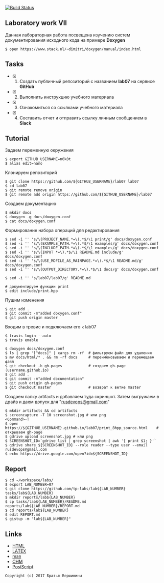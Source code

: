 [![Build Status](https://travis-ci.org/n0k8t/lab07.svg?branch=master)](https://travis-ci.org/n0k8t/lab07)
## Laboratory work VII

Данная лабораторная работа посвещена изучению систем документирования исходного кода на примере **Doxygen**

```ShellSession
$ open https://www.stack.nl/~dimitri/doxygen/manual/index.html
```

## Tasks

- [X] 1. Создать публичный репозиторий с названием **lab07** на сервисе **GitHub**
- [X] 2. Выполнить инструкцию учебного материала
- [X] 3. Ознакомиться со ссылками учебного материала
- [X] 4. Составить отчет и отправить ссылку личным сообщением в **Slack**

## Tutorial
Задаем переменную окружения
```ShellSession
$ export GITHUB_USERNAME=n0k8t
$ alias edit=nano
```
Клонируем репозиторий
```ShellSession
$ git clone https://github.com/${GITHUB_USERNAME}/lab07 lab07
$ cd lab07
$ git remote remove origin
$ git remote add origin https://github.com/${GITHUB_USERNAME}/lab07
```
Создаем документацию
```ShellSession
$ mkdir docs
$ doxygen -g docs/doxygen.conf
$ cat docs/doxygen.conf
```
Формирование набора операций для редактирования
```ShellSession
$ sed -i '' 's/\(PROJECT_NAME.*=\).*$/\1 print/g' docs/doxygen.conf
$ sed -i '' 's/\(EXAMPLE_PATH.*=\).*$/\1 examples/g' docs/doxygen.conf
$ sed -i '' 's/\(INCLUDE_PATH.*=\).*$/\1 examples/g' docs/doxygen.conf
$ sed -i '' 's/\(INPUT *=\).*$/\1 README.md include/g' docs/doxygen.conf
$ sed -i '' 's/\(USE_MDFILE_AS_MAINPAGE.*=\).*$/\1 README.md/g' docs/doxygen.conf
$ sed -i '' 's/\(OUTPUT_DIRECTORY.*=\).*$/\1 docs/g' docs/doxygen.conf
```

```ShellSession
$ sed -i '' 's/lab07/lab07/g' README.md
```

```ShellSession
# документируем функции print 
$ edit include/print.hpp
```
Пушим изменения
```ShellSession
$ git add .
$ git commit -m"added doxygen.conf"
$ git push origin master
```
Входим в тревис и подключаем его к lab07
```ShellSession
$ travis login --auto
$ travis enable
```

```
$ doxygen docs/doxygen.conf
$ ls | grep "[^docs]" | xargs rm -rf  # фильтруем файл для удаления
$ mv docs/html/* . && rm -rf docs     # переименовываем и перемещаем файл
$ git checkout -b gh-pages            # создаем gh-page (username.github.io)
$ git add .
$ git commit -m"added documentation"  
$ git push origin gh-pages            
$ git checkout master                 # возврат к ветке master
```
Создаем папку artifacts и добавляем туда скриншот. Затем выгружаем в драйв и даем допуск для "rusdevops@gmail.com" 
```ShellSession
$ mkdir artifacts && cd artifacts
$ screencapture -T 10 screenshot.jpg # или png
<Command>-T
$ open https://${GITHUB_USERNAME}.github.io/lab07/print_8hpp_source.html    # открываем gh-page
$ gdrive upload screenshot.jpg # или png
$ SCREENSHOT_ID=`gdrive list | grep screenshot | awk '{ print $1; }'`
$ gdrive share ${SCREENSHOT_ID} --role reader --type user --email rusdevops@gmail.com
$ echo https://drive.google.com/open?id=${SCREENSHOT_ID}
```

## Report

```ShellSession
$ cd ~/workspace/labs/
$ export LAB_NUMBER=07
$ git clone https://github.com/tp-labs/lab${LAB_NUMBER} tasks/lab${LAB_NUMBER}
$ mkdir reports/lab${LAB_NUMBER}
$ cp tasks/lab${LAB_NUMBER}/README.md reports/lab${LAB_NUMBER}/REPORT.md
$ cd reports/lab${LAB_NUMBER}
$ edit REPORT.md
$ gistup -m "lab${LAB_NUMBER}"
```

## Links

- [HTML](https://ru.wikipedia.org/wiki/HTML)
- [LAΤΕΧ](https://ru.wikipedia.org/wiki/LaTeX)
- [man](https://ru.wikipedia.org/wiki/Man_(%D0%BA%D0%BE%D0%BC%D0%B0%D0%BD%D0%B4%D0%B0_Unix))
- [CHM](https://ru.wikipedia.org/wiki/HTMLHelp)
- [PostScript](https://ru.wikipedia.org/wiki/PostScript)

```
Copyright (c) 2017 Братья Вершинины
```